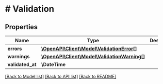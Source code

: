 # # Validation

## Properties

Name | Type | Description | Notes
------------ | ------------- | ------------- | -------------
**errors** | [**\OpenAPI\Client\Model\ValidationError[]**](ValidationError.md) |  |
**warnings** | [**\OpenAPI\Client\Model\ValidationWarning[]**](ValidationWarning.md) |  | [optional]
**validated_at** | **\DateTime** |  | [optional]

[[Back to Model list]](../../README.md#models) [[Back to API list]](../../README.md#endpoints) [[Back to README]](../../README.md)
